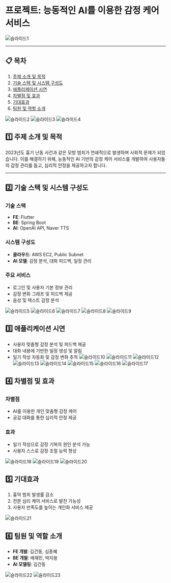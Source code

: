 # 프로젝트: 능동적인 AI를 이용한 감정 케어 서비스
![슬라이드1](https://github.com/user-attachments/assets/d312401d-40b6-489e-a111-e6f1eb2aecac)

---

## 📋 목차

1. [주제 소개 및 목적](#주제-소개-및-목적)
2. [기술 스택 및 시스템 구성도](#기술-스택-및-시스템-구성도)
3. [애플리케이션 시연](#애플리케이션-시연)
4. [차별점 및 효과](#차별점-및-효과)
5. [기대효과](#기대효과)
6. [팀원 및 역할 소개](#팀원-및-역할-소개)

![슬라이드2](https://github.com/user-attachments/assets/faecfc51-44e8-4c26-b495-1e821ca6653e)
![슬라이드3](https://github.com/user-attachments/assets/396496e4-08e7-4624-9405-fbb00d939cb7)
![슬라이드4](https://github.com/user-attachments/assets/5cb4ae2f-de35-41c5-9f90-ec4b7a72e8b9)

## 1️⃣ 주제 소개 및 목적

2023년도 흉기 난동 사건과 같은 모방 범죄가 연쇄적으로 발생하며 사회적 문제가 되었습니다. 이를 해결하기 위해, 
능동적인 AI 기반의 감정 케어 서비스를 개발하여 사용자들의 감정 관리를 돕고, 심리적 안정을 제공하고자 합니다.

---

## 2️⃣ 기술 스택 및 시스템 구성도

### 기술 스택
- **FE**: Flutter
- **BE**: Spring Boot
- **AI**: OpenAI API, Naver TTS

### 시스템 구성도
- **클라우드**: AWS EC2, Public Subnet
- **AI 모델**: 감정 분석, 대화 피드백, 일정 관리

### 주요 서비스
- 로그인 및 사용자 기본 정보 관리
- 감정 변화 그래프 및 피드백 제공
- 음성 및 텍스트 감정 분석

![슬라이드5](https://github.com/user-attachments/assets/e702ec90-fb36-42dc-921e-fbaa5e7425dc)
![슬라이드6](https://github.com/user-attachments/assets/db57de5c-dace-4014-a703-962ec998213f)
![슬라이드7](https://github.com/user-attachments/assets/59432682-965a-4202-8800-5f8df7c6b80b)
![슬라이드8](https://github.com/user-attachments/assets/799b44d1-7a4b-479f-b839-3036ea98d364)
![슬라이드9](https://github.com/user-attachments/assets/1550d3e9-fd18-4ab8-8959-1cf7a9f5534e)


## 3️⃣ 애플리케이션 시연

- 사용자 맞춤형 감정 분석 및 피드백 제공
- 대화 내용에 기반한 일정 생성 및 알림
- 일기 작성 자동화 및 감정 변화 추적
![슬라이드10](https://github.com/user-attachments/assets/43f817ec-f77b-451c-91e4-024f006115a7)
![슬라이드11](https://github.com/user-attachments/assets/456014c0-165a-47e0-b587-55aa2fac7d8c)
![슬라이드12](https://github.com/user-attachments/assets/2db18a26-7a78-4a60-8bf6-bcb377aea174)
![슬라이드13](https://github.com/user-attachments/assets/5b57c641-bd3a-4e3a-b1b4-84a53ed57358)
![슬라이드14](https://github.com/user-attachments/assets/61cd56f5-ef6c-4e61-b5a0-ce6ab86aa95b)
![슬라이드15](https://github.com/user-attachments/assets/40800d1b-e71e-424b-b63f-778e0eb83c2e)
![슬라이드16](https://github.com/user-attachments/assets/edea462b-fe3c-407a-a516-ac78fed6ae04)
![슬라이드17](https://github.com/user-attachments/assets/9d49e0e1-006c-4236-a74a-3203c26e01b2)

## 4️⃣ 차별점 및 효과

### 차별점
- AI를 이용한 개인 맞춤형 감정 케어
- 공감 대화를 통한 심리적 안정 제공

### 효과
- 일기 작성으로 감정 기복의 원인 분석 가능
- 사용자 스스로 감정 조절 능력 향상

![슬라이드18](https://github.com/user-attachments/assets/6ca495b0-70e7-4e5c-abe6-ef01ed8185e9)
![슬라이드19](https://github.com/user-attachments/assets/64d7c437-736e-4056-b171-d092586bf417)
![슬라이드20](https://github.com/user-attachments/assets/5a077a4f-fc5b-426c-8aab-f9445d0b145e)

## 5️⃣ 기대효과

1. 흉악 범죄 발생률 감소
2. 전문 심리 케어 서비스로 발전 가능성
3. 사용자 만족도를 높이는 개인화 서비스 제공

![슬라이드21](https://github.com/user-attachments/assets/1da1cdbb-4c7f-4448-b875-0b87018ddce7)

## 6️⃣ 팀원 및 역할 소개

- **FE 개발**: 김건동, 심종혜
- **BE 개발**: 배재민, 박지용
- **AI 모델링**: 김건동

![슬라이드22](https://github.com/user-attachments/assets/fa8412ea-a9fc-4939-85ac-213a8a2d2709)
![슬라이드23](https://github.com/user-attachments/assets/2f6c7b56-4743-4ac2-8f36-c2cf8b6137c2)
